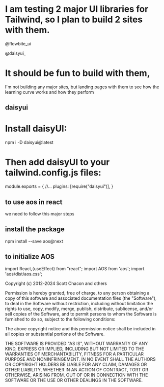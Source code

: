 # I am testing 2 major UI libraries for Tailwind, so I plan to build 2 sites with them.
@flowbite_ui

@daisyui_


# It should be fun to build with them, 

I'm not building any major sites, but landing pages with them to see how the learning curve works and how they perform

## daisyui

# Install daisyUI:
npm i -D daisyui@latest

# Then add daisyUI to your tailwind.config.js files:
module.exports = {
  //...
  plugins: [require("daisyui")],
}
## to use aos in react

we need to follow this major steps

## install the package

npm install --save aos@next

## to initialize AOS

import React,{useEffect} from "react";
import AOS from 'aos';
import 'aos/dist/aos.css';


Copyright (c) 2012-2024 Scott Chacon and others

Permission is hereby granted, free of charge, to any person obtaining
a copy of this software and associated documentation files (the
"Software"), to deal in the Software without restriction, including
without limitation the rights to use, copy, modify, merge, publish,
distribute, sublicense, and/or sell copies of the Software, and to
permit persons to whom the Software is furnished to do so, subject to
the following conditions:

The above copyright notice and this permission notice shall be
included in all copies or substantial portions of the Software.

THE SOFTWARE IS PROVIDED "AS IS", WITHOUT WARRANTY OF ANY KIND,
EXPRESS OR IMPLIED, INCLUDING BUT NOT LIMITED TO THE WARRANTIES OF
MERCHANTABILITY, FITNESS FOR A PARTICULAR PURPOSE AND
NONINFRINGEMENT. IN NO EVENT SHALL THE AUTHORS OR COPYRIGHT HOLDERS BE
LIABLE FOR ANY CLAIM, DAMAGES OR OTHER LIABILITY, WHETHER IN AN ACTION
OF CONTRACT, TORT OR OTHERWISE, ARISING FROM, OUT OF OR IN CONNECTION
WITH THE SOFTWARE OR THE USE OR OTHER DEALINGS IN THE SOFTWARE.
